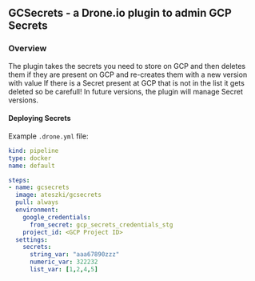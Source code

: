 ## GCSecrets - a Drone.io plugin to admin GCP Secrets


### Overview

The plugin takes the secrets you need to store on GCP and then deletes them 
if they are present on GCP and re-creates them with a new version with value
If there is a Secret present at GCP that is not in the list it gets deleted
so be carefull!
In future versions, the plugin will manage Secret versions.

#### Deploying Secrets

Example `.drone.yml` file:

```yaml
kind: pipeline
type: docker
name: default

steps:
- name: gcsecrets
  image: ateszki/gcsecrets
  pull: always
  environment:
    google_credentials: 
      from_secret: gcp_secrets_credentials_stg  
    project_id: <GCP Project ID>  
  settings:
    secrets:
      string_var: "aaa67890zzz"
      numeric_var: 322232
      list_var: [1,2,4,5]

```
